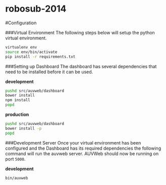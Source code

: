 robosub-2014
============

#Configuration

###Virtual Environment
The following steps below will setup the python virtual environment.

```bash
virtualenv env
source env/bin/activate
pip install -r requirements.txt
```

###Setting up Dashboard
The dashboard has several dependencies that need to be installed before it can be used.

__development__
```bash
pushd src/auvweb/dashboard
bower install
npm install
popd
```

__production__
```bash
pushd src/auvweb/dashboard
bower install -p
popd
```

###Development Server
Once your virtual environment has been configured and the Dashboard has its required
dependencies the following command will run the auvweb server. AUVWeb should now be running on port `5000`.

__development__
```bash
bin/auvweb
```
